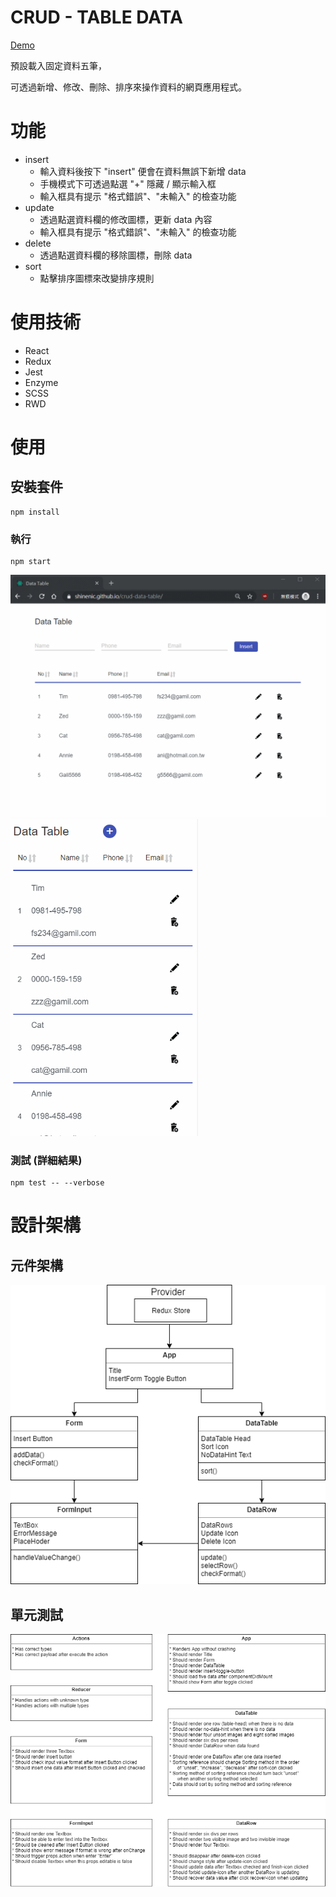 # CRUD - TABLE  DATA
[Demo]( https://shinenic.github.io/crud-data-table/ )

預設載入固定資料五筆，

可透過新增、修改、刪除、排序來操作資料的網頁應用程式。


# 功能

* insert
  * 輸入資料後按下 "insert" 便會在資料無誤下新增 data
  * 手機模式下可透過點選 "+" 隱藏 / 顯示輸入框
  * 輸入框具有提示 "格式錯誤"、"未輸入" 的檢查功能
* update
  * 透過點選資料欄的修改圖標，更新 data 內容
  * 輸入框具有提示 "格式錯誤"、"未輸入" 的檢查功能
* delete
  * 透過點選資料欄的移除圖標，刪除 data 
* sort
  * 點擊排序圖標來改變排序規則


# 使用技術

* React
* Redux
* Jest 
* Enzyme
* SCSS
* RWD

# 使用

## 安裝套件
```
npm install
```

### 執行
```
npm start
```

<img src="public/demo1.gif" alt="demogif" style="display:inline-block" />

<img src="public/demo2.gif" alt="demogif" width="300" style="display:inline-block" />

### 測試 (詳細結果)

```
npm test -- --verbose
```

# 設計架構

## 元件架構

<img src="public/DataTable.png" alt="structure" style="display:inline-block" />

## 單元測試

<img src="public/Unit Test.png" alt="structure" style="display:inline-block" />

